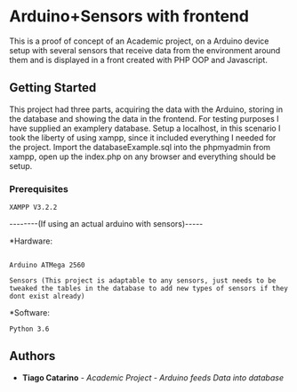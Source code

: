 # Arduino+Sensors with frontend

This is a  proof of concept of an Academic project,  on a Arduino device setup with several sensors that receive data from the environment around them and is displayed in a front created with PHP OOP and Javascript.

## Getting Started

This project had three parts, acquiring the data with the Arduino, storing in the database and showing the data in the frontend. For testing purposes I have supplied an examplery database.
Setup a localhost, in this scenario I took the liberty of using xampp, since it included everything I needed for the project. Import the databaseExample.sql into the phpmyadmin from xampp, open up the index.php on any browser and everything should be setup.

### Prerequisites
```
XAMPP V3.2.2
```

--------(If using an actual arduino with sensors)-----

*Hardware:
```

Arduino ATMega 2560

Sensors (This project is adaptable to any sensors, just needs to be tweaked the tables in the database to add new types of sensors if they dont exist already)
```
*Software:

```
Python 3.6
```


## Authors

* **Tiago Catarino** - *Academic Project - Arduino feeds Data into database*



